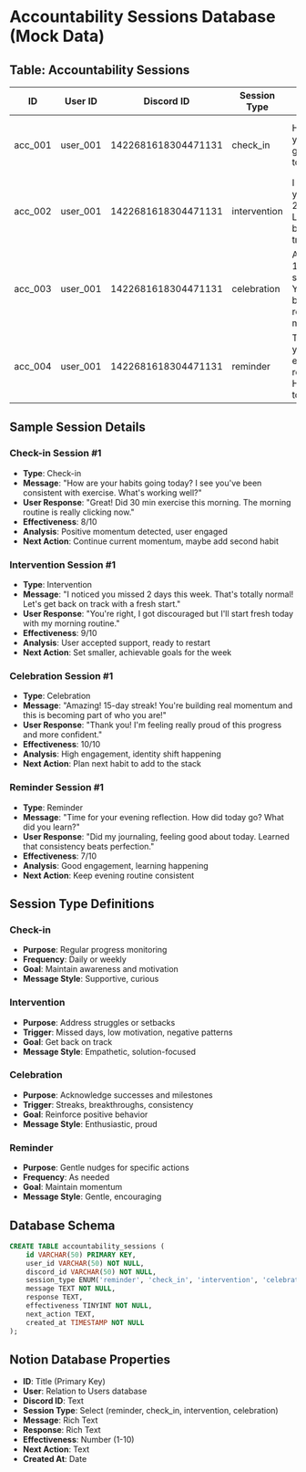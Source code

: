 # Accountability Sessions Database (Mock Data)

## Table: Accountability Sessions

| ID | User ID | Discord ID | Session Type | Message | Response | Effectiveness | Next Action | Created At |
|----|---------|------------|--------------|---------|----------|---------------|-------------|------------|
| acc_001 | user_001 | 1422681618304471131 | check_in | How are your habits going today? | Great! Did 30 min exercise this morning | 8 | Continue current momentum | 2025-10-13T08:00:00Z |
| acc_002 | user_001 | 1422681618304471131 | intervention | I noticed you missed 2 days. Let's get back on track! | You're right, I'll start fresh today | 9 | Set smaller goals for this week | 2025-10-12T18:00:00Z |
| acc_003 | user_001 | 1422681618304471131 | celebration | Amazing! 15-day streak! You're building real momentum! | Thank you! Feeling proud of this progress | 10 | Plan next habit to add | 2025-10-11T20:00:00Z |
| acc_004 | user_001 | 1422681618304471131 | reminder | Time for your evening reflection. How did today go? | Did my journaling, feeling good about today | 7 | Keep evening routine consistent | 2025-10-10T21:00:00Z |

## Sample Session Details

### Check-in Session #1
- **Type**: Check-in
- **Message**: "How are your habits going today? I see you've been consistent with exercise. What's working well?"
- **User Response**: "Great! Did 30 min exercise this morning. The morning routine is really clicking now."
- **Effectiveness**: 8/10
- **Analysis**: Positive momentum detected, user engaged
- **Next Action**: Continue current momentum, maybe add second habit

### Intervention Session #1
- **Type**: Intervention
- **Message**: "I noticed you missed 2 days this week. That's totally normal! Let's get back on track with a fresh start."
- **User Response**: "You're right, I got discouraged but I'll start fresh today with my morning routine."
- **Effectiveness**: 9/10
- **Analysis**: User accepted support, ready to restart
- **Next Action**: Set smaller, achievable goals for the week

### Celebration Session #1
- **Type**: Celebration
- **Message**: "Amazing! 15-day streak! You're building real momentum and this is becoming part of who you are!"
- **User Response**: "Thank you! I'm feeling really proud of this progress and more confident."
- **Effectiveness**: 10/10
- **Analysis**: High engagement, identity shift happening
- **Next Action**: Plan next habit to add to the stack

### Reminder Session #1
- **Type**: Reminder
- **Message**: "Time for your evening reflection. How did today go? What did you learn?"
- **User Response**: "Did my journaling, feeling good about today. Learned that consistency beats perfection."
- **Effectiveness**: 7/10
- **Analysis**: Good engagement, learning happening
- **Next Action**: Keep evening routine consistent

## Session Type Definitions

### Check-in
- **Purpose**: Regular progress monitoring
- **Frequency**: Daily or weekly
- **Goal**: Maintain awareness and motivation
- **Message Style**: Supportive, curious

### Intervention
- **Purpose**: Address struggles or setbacks
- **Trigger**: Missed days, low motivation, negative patterns
- **Goal**: Get back on track
- **Message Style**: Empathetic, solution-focused

### Celebration
- **Purpose**: Acknowledge successes and milestones
- **Trigger**: Streaks, breakthroughs, consistency
- **Goal**: Reinforce positive behavior
- **Message Style**: Enthusiastic, proud

### Reminder
- **Purpose**: Gentle nudges for specific actions
- **Frequency**: As needed
- **Goal**: Maintain momentum
- **Message Style**: Gentle, encouraging

## Database Schema

```sql
CREATE TABLE accountability_sessions (
    id VARCHAR(50) PRIMARY KEY,
    user_id VARCHAR(50) NOT NULL,
    discord_id VARCHAR(50) NOT NULL,
    session_type ENUM('reminder', 'check_in', 'intervention', 'celebration') NOT NULL,
    message TEXT NOT NULL,
    response TEXT,
    effectiveness TINYINT NOT NULL,
    next_action TEXT,
    created_at TIMESTAMP NOT NULL
);
```

## Notion Database Properties

- **ID**: Title (Primary Key)
- **User**: Relation to Users database
- **Discord ID**: Text
- **Session Type**: Select (reminder, check_in, intervention, celebration)
- **Message**: Rich Text
- **Response**: Rich Text
- **Effectiveness**: Number (1-10)
- **Next Action**: Text
- **Created At**: Date

